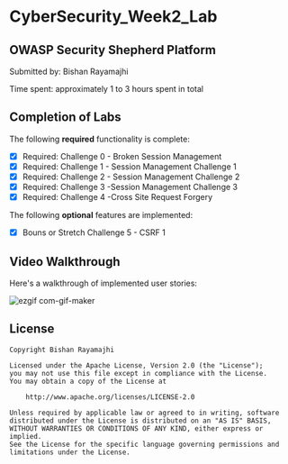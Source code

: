 # CyberSecurity_Week2_Lab

## OWASP Security Shepherd Platform

Submitted by: Bishan Rayamajhi

Time spent: approximately 1 to 3 hours spent in total

## Completion of Labs

The following **required** functionality is complete:

* [x] Required: Challenge 0 - Broken Session Management
* [x] Required: Challenge 1 - Session Management Challenge 1
* [x] Required: Challenge 2 - Session Management Challenge 2
* [x] Required: Challenge 3 -Session Management Challenge 3
* [x] Required: Challenge 4 -Cross Site Request Forgery

The following **optional** features are implemented:

* [x] Bouns or Stretch Challenge 5 - CSRF 1

## Video Walkthrough

Here's a walkthrough of implemented user stories:

![ezgif com-gif-maker](https://user-images.githubusercontent.com/73560206/120073257-a0fb8480-c065-11eb-8c74-d347bbcac75c.gif)



## License

    Copyright Bishan Rayamajhi

    Licensed under the Apache License, Version 2.0 (the "License");
    you may not use this file except in compliance with the License.
    You may obtain a copy of the License at

        http://www.apache.org/licenses/LICENSE-2.0

    Unless required by applicable law or agreed to in writing, software
    distributed under the License is distributed on an "AS IS" BASIS,
    WITHOUT WARRANTIES OR CONDITIONS OF ANY KIND, either express or implied.
    See the License for the specific language governing permissions and
    limitations under the License.
